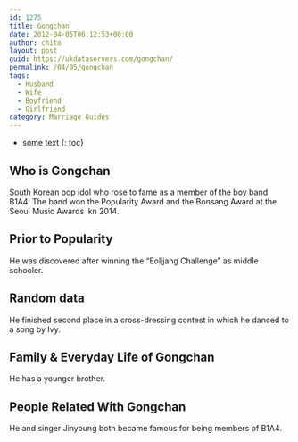 ```yaml
---
id: 1275
title: Gongchan
date: 2012-04-05T06:12:53+00:00
author: chito
layout: post
guid: https://ukdataservers.com/gongchan/
permalink: /04/05/gongchan
tags:
  - Husband
  - Wife
  - Boyfriend
  - Girlfriend
category: Marriage Guides
---
```


* some text
{: toc}


## Who is  Gongchan
                  
                  
                  
South Korean pop idol who rose to fame as a member of the boy band B1A4. The band won the Popularity Award and the Bonsang Award at the Seoul Music Awards ikn 2014.
                  
                
                
                
## Prior to Popularity 
                  
                  
                  
He was discovered after winning the &#8220;Eoljjang Challenge&#8221; as middle schooler.
                  
                
                
                
## Random data 
                  
                  
                  
He finished second place in a cross-dressing contest in which he danced to a song by Ivy.
                  
                
                
                
## Family & Everyday Life of Gongchan
                  
                  
                  
He has a younger brother.
                  
                
                
                
## People Related With  Gongchan
                  
                  
                  
He and singer Jinyoung both became famous for being members of B1A4.
                  
                
              
            
          
          
          
    
    
  
